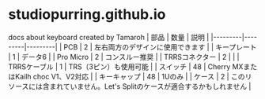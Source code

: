# studiopurring.github.io
docs about keyboard created by Tamaroh
| 部品 | 数量 | 説明 |
|---------|---------|---------|
| PCB | 2 | 左右両方のデザインに使用できます |
| キープレート | 1 | データ6 |
| Pro Micro | 2 | コンスルー推奨 |
| TRRSコネクター | 2 |  |
| TRRSケーブル | 1 | TRS（3ピン）も使用可能 |
| スイッチ | 48 | Cherry MXまたはKailh choc V1、V2対応 |
| キーキャップ | 48 | 1Uのみ |
| ケース | 2 | このリソースには含まれていません。Let's Splitのケースが適合するかもしれません |
